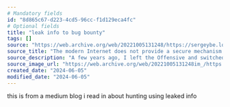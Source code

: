 ```yaml
---
# Mandatory fields
id: "8d865c67-d223-4cd5-96cc-f1d129eca4fc"
# Optional fields
title: "leak info to bug bounty"
tags: []
source: "https://web.archive.org/web/20221005131248/https://sergeybe.love/2021/05/the-modern-web-does-not-provide-mechanisms-to-prevent-account-takeover-even-fido2/"
source_title: "The modern Internet does not provide a secure mechanism to prevent account hijacking. FIDO2 – cool, but is not a final solution"
source_description: "A few years ago, I left the Offensive and switched to the Defensive side, and together with my team, I am trying to achieve one of the main goals of the Application Security department – to p…"
source_image_url: "https://web.archive.org/web/20221005131248im_/https://i0.wp.com/sergeybe.love/wp-content/uploads/2021/05/pexels-cottonbro-5474298-2-scaled.jpg?fit=800%2C1200&ssl=1"
created_date: "2024-06-05"
modified_date: "2024-06-05"
---
```

this is from a medium blog i read in about hunting using leaked info 
